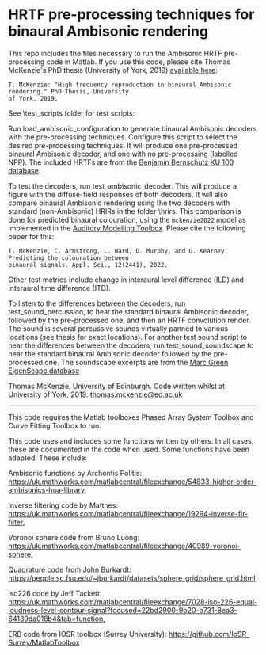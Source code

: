 # HRTF pre-processing techniques for binaural Ambisonic rendering

This repo includes the files necessary to run the Ambisonic HRTF pre-processing code in Matlab. 
If you use this code, please cite Thomas McKenzie's PhD thesis (University of York, 2019) [available here](https://etheses.whiterose.ac.uk/26445/):

   ```
T. McKenzie: "High frequency reproduction in binaural Ambisonic rendering." PhD Thesis, University 
of York, 2019.
   ```

See \test_scripts folder for test scripts:

Run load_ambisonic_configuration to generate binaural Ambisonic decoders with the pre-processing techniques. Configure this script to select the desired pre-processing techniques. It will produce one pre-processed binaural Ambisonic decoder, and one with no pre-processing (labelled NPP). The included HRTFs are from the [Benjamin Bernschutz KU 100 database](http://audiogroup.web.th-koeln.de/ku100hrir.html).

To test the decoders, run test_ambisonic_decoder. This will produce a figure with the diffuse-field responses of both decoders. It will also compare binaural Ambisonic rendering using the two decoders with standard (non-Ambisonic) HRIRs in the folder \hrirs. This comparison is done for predicted binaural colouration, using the `mckenzie2022` model as implemented in the [Auditory Modelling Toolbox](https://www.amtoolbox.org/models.php). Please cite the following paper for this: 

   ```
T. McKenzie, C. Armstrong, L. Ward, D. Murphy, and G. Kearney. Predicting the colouration between 
binaural signals. Appl. Sci., 12(2441), 2022. 
   ```

Other test metrics include change in interaural level difference (ILD) and interaural time difference (ITD).  

To listen to the differences between the decoders, run test_sound_percussion, to hear the standard binaural Ambisonic decoder, followed by the pre-processed one, and then an HRTF convolution render. The sound is several percussive sounds virtually panned to various locations (see thesis for exact locations). 
For another test sound script to hear the differences between the decoders, run test_sound_soundscape to hear the standard binaural Ambisonic decoder followed by the pre-processed one. The soundscape excerpts are from the [Marc Green EigenScape database](https://zenodo.org/record/1012809)

Thomas McKenzie, University of Edinburgh. Code written whilst at University of York, 2019.
thomas.mckenzie@ed.ac.uk

----------
This code requires the Matlab toolboxes Phased Array System Toolbox and Curve Fitting Toolbox to run. 

This code uses and includes some functions written by others. In all cases, these are documented in the code when used. Some functions have been adapted.
These include:

Ambisonic functions by Archontis Politis: https://uk.mathworks.com/matlabcentral/fileexchange/54833-higher-order-ambisonics-hoa-library,

Inverse filtering code by Matthes: https://uk.mathworks.com/matlabcentral/fileexchange/19294-inverse-fir-filter,

Voronoi sphere code from Bruno Luong: https://uk.mathworks.com/matlabcentral/fileexchange/40989-voronoi-sphere,

Quadrature code from John Burkardt: https://people.sc.fsu.edu/~jburkardt/datasets/sphere_grid/sphere_grid.html,

iso226 code by Jeff Tackett: https://uk.mathworks.com/matlabcentral/fileexchange/7028-iso-226-equal-loudness-level-contour-signal?focused=22bd2900-9b20-b731-8ea3-64189da018b4&tab=function,

ERB code from IOSR toolbox (Surrey University): https://github.com/IoSR-Surrey/MatlabToolbox

